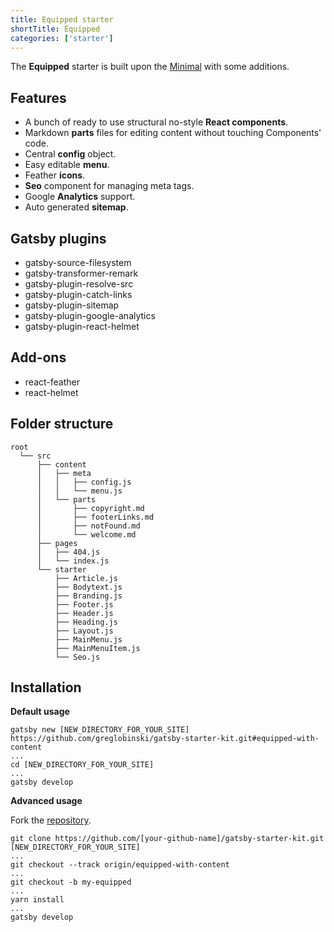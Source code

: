 ```yaml
---
title: Equipped starter
shortTitle: Equipped
categories: ['starter']
---
```


The **Equipped** starter is built upon the [Minimal](../minimal-starter) with some additions.

## Features

- A bunch of ready to use structural no-style **React components**.
- Markdown **parts** files for editing content without touching Components' code.
- Central **config** object.
- Easy editable **menu**.
- Feather **icons**.
- **Seo** component for managing meta tags.
- Google **Analytics** support.
- Auto generated **sitemap**.

## Gatsby plugins

- gatsby-source-filesystem
- gatsby-transformer-remark
- gatsby-plugin-resolve-src
- gatsby-plugin-catch-links
- gatsby-plugin-sitemap
- gatsby-plugin-google-analytics
- gatsby-plugin-react-helmet

## Add-ons

- react-feather
- react-helmet

## Folder structure

```
root
  └── src
      ├── content
      │   ├── meta
      │   │   ├── config.js
      │   │   └── menu.js
      │   └── parts
      │       ├── copyright.md
      │       ├── footerLinks.md
      │       ├── notFound.md
      │       └── welcome.md
      ├── pages
      │   ├── 404.js
      │   └── index.js
      └── starter
          ├── Article.js
          ├── Bodytext.js
          ├── Branding.js
          ├── Footer.js
          ├── Header.js
          ├── Heading.js
          ├── Layout.js
          ├── MainMenu.js
          ├── MainMenuItem.js
          └── Seo.js
```

## Installation

**Default usage**

```shell
gatsby new [NEW_DIRECTORY_FOR_YOUR_SITE] https://github.com/greglobinski/gatsby-starter-kit.git#equipped-with-content
...
cd [NEW_DIRECTORY_FOR_YOUR_SITE]
...
gatsby develop
```

**Advanced usage**

Fork the [repository](https://github.com/greglobinski/gatsby-starter-kit).

```shell
git clone https://github.com/[your-github-name]/gatsby-starter-kit.git [NEW_DIRECTORY_FOR_YOUR_SITE]
...
git checkout --track origin/equipped-with-content
...
git checkout -b my-equipped
...
yarn install
...
gatsby develop
```
